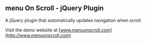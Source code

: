 menu On Scroll - jQuery Plugin
---

A jQuery plugin that automatically updates navigation when scroll

Visit the demo website at [www.menuonscroll.com](http://www.menuonscroll.com)
